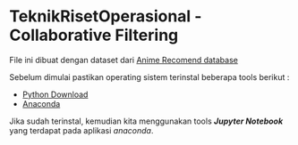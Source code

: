 # TeknikRisetOperasional - Collaborative Filtering
File ini dibuat dengan dataset dari <a  target="_blank" href="https://www.kaggle.com/CooperUnion/anime-recommendations-database">Anime Recomend database</a>

Sebelum dimulai pastikan operating sistem terinstal beberapa tools berikut : 
- <a target="_blank" href="https://www.python.org/downloads/">Python Download</a>
- <a target="_blank" href="https://www.anaconda.com/products/individual">Anaconda</a>

Jika sudah terinstal, kemudian kita menggunakan tools <b><i>Jupyter Notebook</i></b> yang terdapat pada aplikasi <i>anaconda</i>.
